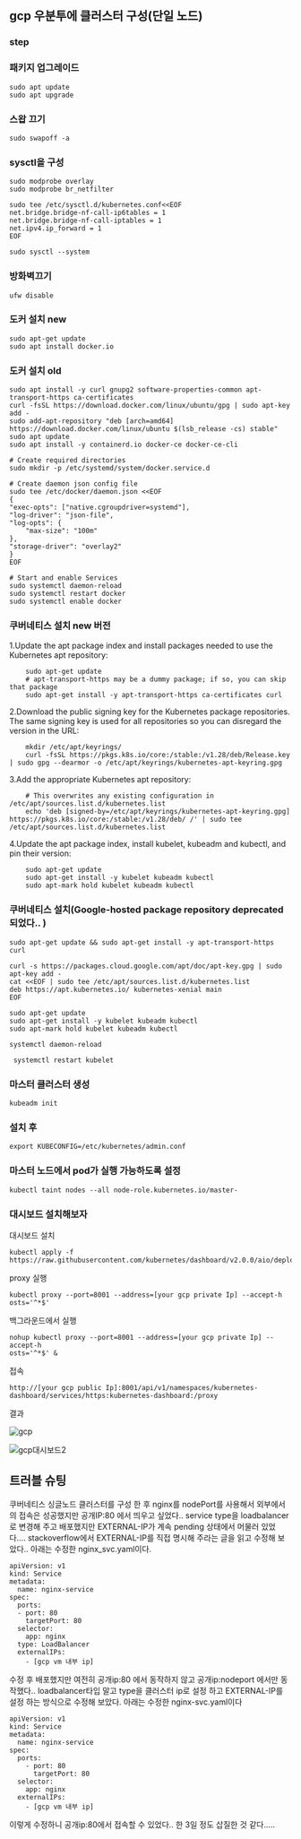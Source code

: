 ## gcp 우분투에 클러스터 구성(단일 노드)

### step

### 패키지 업그레이드

    sudo apt update
    sudo apt upgrade

### 스왑 끄기

    sudo swapoff -a

### sysctl을 구성

    sudo modprobe overlay
    sudo modprobe br_netfilter

    sudo tee /etc/sysctl.d/kubernetes.conf<<EOF
    net.bridge.bridge-nf-call-ip6tables = 1
    net.bridge.bridge-nf-call-iptables = 1
    net.ipv4.ip_forward = 1
    EOF

    sudo sysctl --system

### 방화벽끄기

    ufw disable

### 도커 설치 new

    sudo apt-get update
    sudo apt install docker.io 

    
### 도커 설치 old

    sudo apt install -y curl gnupg2 software-properties-common apt-transport-https ca-certificates
    curl -fsSL https://download.docker.com/linux/ubuntu/gpg | sudo apt-key add -
    sudo add-apt-repository "deb [arch=amd64] https://download.docker.com/linux/ubuntu $(lsb_release -cs) stable"
    sudo apt update
    sudo apt install -y containerd.io docker-ce docker-ce-cli

    # Create required directories
    sudo mkdir -p /etc/systemd/system/docker.service.d

    # Create daemon json config file
    sudo tee /etc/docker/daemon.json <<EOF
    {
    "exec-opts": ["native.cgroupdriver=systemd"],
    "log-driver": "json-file",
    "log-opts": {
        "max-size": "100m"
    },
    "storage-driver": "overlay2"
    }
    EOF

    # Start and enable Services
    sudo systemctl daemon-reload 
    sudo systemctl restart docker
    sudo systemctl enable docker

### 쿠버네티스 설치 new 버전

1.Update the apt package index and install packages needed to use the Kubernetes apt repository:
        
        sudo apt-get update
        # apt-transport-https may be a dummy package; if so, you can skip that package
        sudo apt-get install -y apt-transport-https ca-certificates curl
        
2.Download the public signing key for the Kubernetes package repositories. The same signing key is used for all repositories so you can disregard the version in the URL:

        mkdir /etc/apt/keyrings/
        curl -fsSL https://pkgs.k8s.io/core:/stable:/v1.28/deb/Release.key | sudo gpg --dearmor -o /etc/apt/keyrings/kubernetes-apt-keyring.gpg

        
3.Add the appropriate Kubernetes apt repository:
        
        # This overwrites any existing configuration in /etc/apt/sources.list.d/kubernetes.list
        echo 'deb [signed-by=/etc/apt/keyrings/kubernetes-apt-keyring.gpg] https://pkgs.k8s.io/core:/stable:/v1.28/deb/ /' | sudo tee /etc/apt/sources.list.d/kubernetes.list

4.Update the apt package index, install kubelet, kubeadm and kubectl, and pin their version:
        
        sudo apt-get update
        sudo apt-get install -y kubelet kubeadm kubectl
        sudo apt-mark hold kubelet kubeadm kubectl


### 쿠버네티스 설치(Google-hosted package repository deprecated 되었다.. )

    sudo apt-get update && sudo apt-get install -y apt-transport-https curl

    curl -s https://packages.cloud.google.com/apt/doc/apt-key.gpg | sudo apt-key add -
    cat <<EOF | sudo tee /etc/apt/sources.list.d/kubernetes.list
    deb https://apt.kubernetes.io/ kubernetes-xenial main
    EOF

    sudo apt-get update
    sudo apt-get install -y kubelet kubeadm kubectl
    sudo apt-mark hold kubelet kubeadm kubectl

    systemctl daemon-reload

     systemctl restart kubelet

### 마스터 클러스터 생성

    kubeadm init

### 설치 후 

    export KUBECONFIG=/etc/kubernetes/admin.conf

### 마스터 노드에서 pod가 실행 가능하도록 설정

    kubectl taint nodes --all node-role.kubernetes.io/master-


### 대시보드 설치해보자

대시보드 설치

    kubectl apply -f https://raw.githubusercontent.com/kubernetes/dashboard/v2.0.0/aio/deploy/recommended.yaml


proxy 실행

    kubectl proxy --port=8001 --address=[your gcp private Ip] --accept-h
    osts='^*$'

백그라운드에서 실행

    nohup kubectl proxy --port=8001 --address=[your gcp private Ip] --accept-h
    osts='^*$' &

접속

    http://[your gcp public Ip]:8001/api/v1/namespaces/kubernetes-dashboard/services/https:kubernetes-dashboard:/proxy

결과

![gcp](https://user-images.githubusercontent.com/68090443/150668585-b2c01267-d4e6-4e6d-b294-9f478efbdc37.PNG)



![gcp대시보드2](https://user-images.githubusercontent.com/68090443/150668662-6df07b49-e701-4fcf-8aee-8e27b54ea2e7.png)


## 트러블 슈팅

쿠버네티스 싱글노드 클러스터를 구성 한 후 nginx를 nodePort를 사용해서 외부에서의 접속은 성공했지만 공개IP:80 에서 띄우고 싶었다.. service type을 loadbalancer로 변경해 주고 배포했지만 EXTERNAL-IP가 계속 pending 상태에서 머물러 있었다.... stackoverflow에서 EXTERNAL-IP를 직접 명시해 주라는 글을 읽고 수정해 보았다.. 아래는 수정한 nginx_svc.yaml이다.

    apiVersion: v1
    kind: Service
    metadata:
      name: nginx-service
    spec:
      ports:
      - port: 80
        targetPort: 80
      selector:
        app: nginx
      type: LoadBalancer
      externalIPs:
        - [gcp vm 내부 ip]
 
 수정 후 배포했지만 여전히 공개ip:80 에서 동작하지 않고 공개ip:nodeport 에서만 동작했다.. loadbalancer타입 말고 type을 클러스터 ip로 설정 하고  EXTERNAL-IP를 설정 하는 방식으로 수정해 보았다. 아래는 수정한 nginx-svc.yaml이다
 
    apiVersion: v1
    kind: Service
    metadata:
      name: nginx-service
    spec:
      ports:
        - port: 80
          targetPort: 80
      selector:
        app: nginx
      externalIPs:
        - [gcp vm 내부 ip]
        
이렇게 수정하니 공개ip:80에서 접속할 수 있었다.. 한 3일 정도 삽질한 것 같다.....
